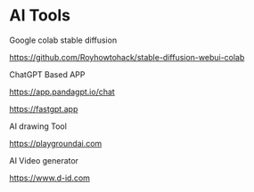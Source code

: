 # AI Tools

Google colab stable diffusion

https://github.com/Royhowtohack/stable-diffusion-webui-colab


ChatGPT Based APP

https://app.pandagpt.io/chat

https://fastgpt.app

AI drawing Tool 

https://playgroundai.com

AI Video generator 

https://www.d-id.com
